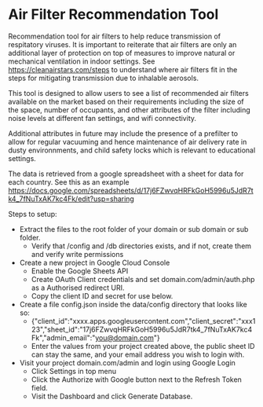 # Air Filter Recommendation Tool
Recommendation tool for air filters to help reduce transmission of respitatory viruses. It is important to reiterate that air filters are only an additional layer of protection on top of measures to improve natural or mechanical ventilation in indoor settings. See https://cleanairstars.com/steps to understand where air filters fit in the steps for mitigating transmission due to inhalable aerosols.

This tool is designed to allow users to see a list of recommended air filters available on the market based on their requirements including the size of the space, number of occupants, and other attributes of the filter including noise levels at different fan settings, and wifi connectivity.  

Additional attributes in future may include the presence of a prefilter to allow for regular vacuuming and hence maintenance of air delivery rate in dusty environnments, and child safety locks which is relevant to educational settings.

The data is retrieved from a google spreadsheet with a sheet for data for each country.  See this as an example https://docs.google.com/spreadsheets/d/17j6FZwvqHRFkGoH5996u5JdR7tk4_7fNuTxAK7kc4Fk/edit?usp=sharing

Steps to setup:
- Extract the files to the root folder of your domain or sub domain or sub folder.
  - Verify that /config and /db directories exists, and if not, create them and verify write permissions
- Create a new project in Google Cloud Console
  - Enable the Google Sheets API
  - Create OAuth Client credentials and set domain.com/admin/auth.php as a Authorised redirect URI.
  - Copy the client ID and secret for use below.
- Create a file config.json inside the data/config directory that looks like so:
  - {"client_id":"xxxx.apps.googleusercontent.com","client_secret":"xxx123","sheet_id":"17j6FZwvqHRFkGoH5996u5JdR7tk4_7fNuTxAK7kc4Fk","admin_email":"you@domain.com"}
  - Enter the values from your project created above, the public sheet ID can stay the same, and your email address you wish to login with.
- Visit your project domain.com/admin and login using Google Login
  - Click Settings in top menu
  - Click the Authorize with Google button next to the Refresh Token field.
  - Visit the Dashboard and click Generate Database.
